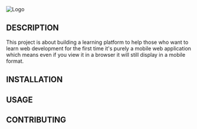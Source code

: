 <img src="https://drive.google.com/file/d/161wsGWBA9Ksov4LSpbVi73UVMwPzY7w9/view?usp=sharing" alt="Logo" />

## DESCRIPTION
<p>
  This project is about building a learning platform to help those who want to learn web development for the first time it's purely a mobile web application which means even if you view it in a browser it will still display in a mobile format.
</p>

## INSTALLATION

## USAGE

## CONTRIBUTING


